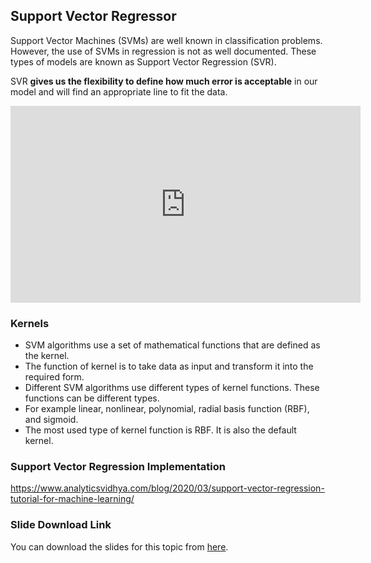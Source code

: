 ## Support Vector Regressor

Support Vector Machines (SVMs) are well known in classification problems. However, the use of SVMs in regression is not as well documented. These types of models are known as Support Vector Regression (SVR).

SVR **gives us the flexibility to define how much error is acceptable** in our model and will find an appropriate line to fit the data.







<iframe width="560" height="315" src="https://www.youtube.com/embed/-EjQWqHMsog" title="YouTube video player" frameborder="0" allow="accelerometer; autoplay; clipboard-write; encrypted-media; gyroscope; picture-in-picture" allowfullscreen></iframe>









### Kernels

* SVM algorithms use a set of mathematical functions that are defined as the kernel.
* The function of kernel is to take data as input and transform it into the required form.
* Different SVM algorithms use different types of kernel functions. These functions can be different types.
* For example linear, nonlinear, polynomial, radial basis function (RBF), and sigmoid.
* The most used type of kernel function is RBF. It is also the
default kernel.

### Support Vector Regression Implementation

https://www.analyticsvidhya.com/blog/2020/03/support-vector-regression-tutorial-for-machine-learning/

### Slide Download Link

You can download the slides for this topic from [here](
https://docs.google.com/presentation/d/17geHykDZnwjcO3KkPlvJdeMXSfwHOBCS4yb9JMyFl-Q/edit?usp=sharing).